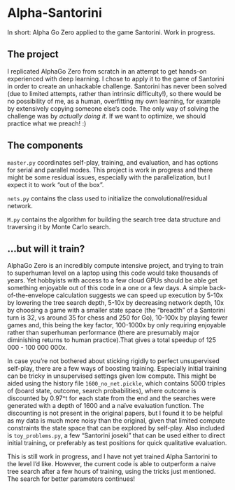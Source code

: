 # Alpha-Santorini
In short: Alpha Go Zero applied to the game Santorini. Work in progress.

## The project
I replicated AlphaGo Zero from scratch in an attempt to get hands-on experienced with deep learning. I chose to apply it to the game of Santorini in order to create an unhackable challenge. Santorini has never been solved (due to limited attempts, rather than intrinsic difficulty!), so there would be no possibility of me, as a human, overfitting my own learning, for example by extensively copying someone else’s code. The only way of solving the challenge was by _actually doing it_. If we want to optimize, we should practice what we preach! :) 

## The components
`master.py` coordinates self-play, training, and evaluation, and has options for serial and parallel modes. This project is work in progress and there might be some residual issues, especially with the parallelization, but I expect it to work “out of the box”.

`nets.py` contains the class used to initialize the convolutional/residual network. 

`M.py` contains the algorithm for building the search tree data structure and traversing it by Monte Carlo search.

## ...but will it train?
AlphaGo Zero is an incredibly compute intensive project, and trying to train to superhuman level on a laptop using this code would take thousands of years. Yet hobbyists with access to a few cloud GPUs should be able get something enjoyable out of this code in a one or a few days. A simple back-of-the-envelope calculation suggests we can speed up execution by 5-10x by lowering the tree search depth, 5-10x by decreasing network depth, 10x by choosing a game with a smaller state space (the “breadth” of a Santorini turn is 32, vs around 35 for chess and 250 for Go), 10-100x by playing fewer games and, this being the key factor, 100-1000x by only requiring enjoyable rather than superhuman performance (there are presumably major diminishing returns to human practice).That gives a total speedup of 125 000 - 100 000 000x.

In case you’re not bothered about sticking rigidly to perfect unsupervised self-play, there are a few ways of boosting training. Especially initial training can be tricky in unsupervised settings given low compute. This might be aided using the history file `1600_no_net.pickle`, which contains 5000 triples of (board state, outcome, search probabilities), where outcome is discounted by 0.97^t for each state from the end and the searches were generated with a depth of 1600 and a naïve evaluation function. The discounting is not present in the original papers, but I found it to be helpful as my data is much more noisy than the original, given that limited compute constraints the state space that can be explored by self-play. Also included is `toy_problems.py`, a few “Santorini joseki” that can be used either to direct initial training, or preferably as test positions for quick qualitative evaluation.

This is still work in progress, and I have not yet trained Alpha Santorini to the level I’d like. However, the current code is able to outperform a naive tree search after a few hours of training, using the tricks just mentioned.
The search for better parameters continues!
